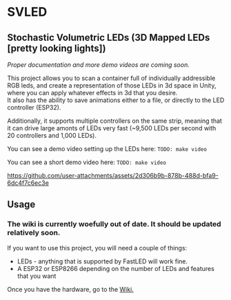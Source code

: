 # SVLED
## Stochastic Volumetric LEDs (3D Mapped LEDs [pretty looking lights])
*Proper documentation and more demo videos are coming soon.*

This project allows you to scan a container full of individually addressible RGB leds, and create a representation of those LEDs in 3d space in Unity, where you can apply whatever effects in 3d that you desire.  
It also has the ability to save animations either to a file, or directly to the LED controller (ESP32). 

Additionally, it supports multiple controllers on the same strip, meaning that it can drive large amonts of LEDs very fast (~9,500 LEDs per second with 20 controllers and 1,000 LEDs).  

You can see a demo video setting up the LEDs here: `TODO: make video`  

You can see a short demo video here: `TODO: make video`  

https://github.com/user-attachments/assets/2d306b9b-878b-488d-bfa9-6dc4f7c6ec3e

## Usage
### The wiki is currently woefully out of date. It should be updated relatively soon.

If you want to use this project, you will need a couple of things:
 - LEDs - anything that is supported by FastLED will work fine.
 - A ESP32 or ESP8266 depending on the number of LEDs and features that you want  
 
Once you have the hardware, go to the [Wiki.](https://github.com/timothyhay256/Stochastic-volumetric-LED-display/wiki/Setting-up-LEDs)

